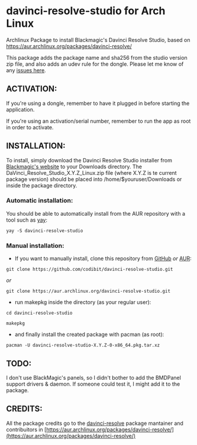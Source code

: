 # davinci-resolve-studio for Arch Linux
Archlinux Package to install Blackmagic's Davinci Resolve Studio, based on https://aur.archlinux.org/packages/davinci-resolve/

This package adds the package name and sha256 from the studio version zip file, and also adds an udev rule for the dongle. Please let me know of any [issues here](https://github.com/codibit/davinci-resolve-studio/issues).

## ACTIVATION:

If you're using a dongle, remember to have it plugged in before starting the application.

If you're using an activation/serial number, remember to run the app as root in order to activate.
## INSTALLATION:

To install, simply download the Davinci Resolve Studio installer from [Blackmagic's 
website](https://www.blackmagicdesign.com/products/davinciresolve/) to your Downloads directory. The DaVinci_Resolve_Studio_X.Y.Z_Linux.zip 
file (where X.Y.Z is te current package version) should be placed into /home/$youruser/Downloads or inside the package directory.

### Automatic installation:
You should be able to automatically install from the AUR repository with a tool such as [yay](https://github.com/Jguer/yay):

`yay -S davinci-resolve-studio`

### Manual installation:
* If you want to manually install, clone this repository from [GitHub](https://github.com/codibit/davinci-resolve-studio) _or_ [AUR](https://aur.archlinux.org/packages/davinci-resolve-studio/):

`git clone https://github.com/codibit/davinci-resolve-studio.git`

_or_

`git clone https://aur.archlinux.org/davinci-resolve-studio.git`

* run makepkg inside the directory (as your regular user):

`cd davinci-resolve-studio`

`makepkg`

* and finally install the created package with pacman (as root):

`pacman -U davinci-resolve-studio-X.Y.Z-0-x86_64.pkg.tar.xz`

## TODO: 
I don't use BlackMagic's panels, so I didn't bother to add the BMDPanel support drivers & daemon. If someone could test it, I might add it to the package.

## CREDITS:
All the package credits go to the [davinci-resolve](https://aur.archlinux.org/packages/davinci-resolve/) package mantainer and contribuitors in [https://aur.archlinux.org/packages/davinci-resolve/](https://aur.archlinux.org/packages/davinci-resolve/)
